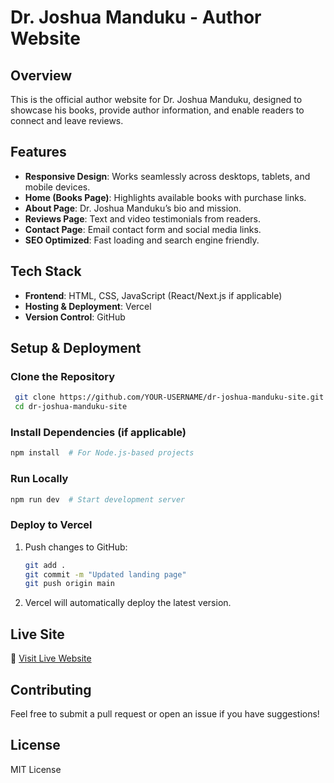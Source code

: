 # Dr. Joshua Manduku - Author Website

## Overview
This is the official author website for Dr. Joshua Manduku, designed to showcase his books, provide author information, and enable readers to connect and leave reviews.

## Features
- **Responsive Design**: Works seamlessly across desktops, tablets, and mobile devices.
- **Home (Books Page)**: Highlights available books with purchase links.
- **About Page**: Dr. Joshua Manduku’s bio and mission.
- **Reviews Page**: Text and video testimonials from readers.
- **Contact Page**: Email contact form and social media links.
- **SEO Optimized**: Fast loading and search engine friendly.

## Tech Stack
- **Frontend**: HTML, CSS, JavaScript (React/Next.js if applicable)
- **Hosting & Deployment**: Vercel
- **Version Control**: GitHub

## Setup & Deployment
### Clone the Repository
```sh
 git clone https://github.com/YOUR-USERNAME/dr-joshua-manduku-site.git
 cd dr-joshua-manduku-site
```

### Install Dependencies (if applicable)
```sh
npm install  # For Node.js-based projects
```

### Run Locally
```sh
npm run dev  # Start development server
```

### Deploy to Vercel
1. Push changes to GitHub:
   ```sh
   git add .
   git commit -m "Updated landing page"
   git push origin main
   ```
2. Vercel will automatically deploy the latest version.

## Live Site
🚀 [Visit Live Website](https://your-vercel-url.vercel.app)

## Contributing
Feel free to submit a pull request or open an issue if you have suggestions!

## License
MIT License
